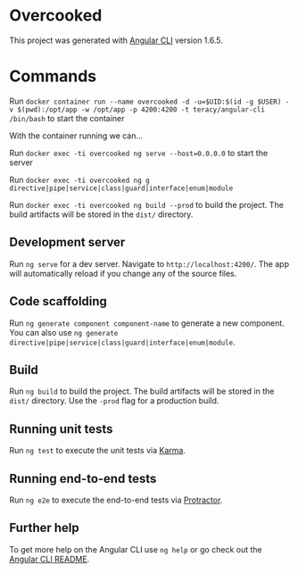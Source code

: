 # Overcooked

This project was generated with [Angular CLI](https://github.com/angular/angular-cli) version 1.6.5.

# Commands

Run `docker container run --name overcooked -d -u=$UID:$(id -g $USER) -v $(pwd):/opt/app -w /opt/app -p 4200:4200 -t teracy/angular-cli /bin/bash` to start the container

With the container running we can...

Run `docker exec -ti overcooked ng serve --host=0.0.0.0` to start the server

Run `docker exec -ti overcooked ng g directive|pipe|service|class|guard|interface|enum|module`

Run `docker exec -ti overcooked ng build --prod` to build the project. The build artifacts will be stored in the `dist/` directory.


## Development server

Run `ng serve` for a dev server. Navigate to `http://localhost:4200/`. The app will automatically reload if you change any of the source files.

## Code scaffolding

Run `ng generate component component-name` to generate a new component. You can also use `ng generate directive|pipe|service|class|guard|interface|enum|module`.

## Build

Run `ng build` to build the project. The build artifacts will be stored in the `dist/` directory. Use the `-prod` flag for a production build.

## Running unit tests

Run `ng test` to execute the unit tests via [Karma](https://karma-runner.github.io).

## Running end-to-end tests

Run `ng e2e` to execute the end-to-end tests via [Protractor](http://www.protractortest.org/).

## Further help

To get more help on the Angular CLI use `ng help` or go check out the [Angular CLI README](https://github.com/angular/angular-cli/blob/master/README.md).
